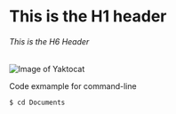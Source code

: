 # This is the H1 header
###### This is the H6 Header


![Image of Yaktocat](https://octodex.github.com/images/yaktocat.png)


Code exmample for command-line
```
$ cd Documents
```
